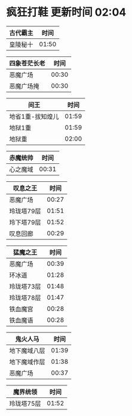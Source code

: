 # 疯狂打鞋 更新时间 02:04

| 古代霸主   | 时间    |
|--------|-------|
| 皇陵秘十 | 01:50 |

| 四象苍茫长老   | 时间    |
|--------|-------|
| 恶魔广场 | 00:30 |
| 恶魔广场掩 | 00:30 |

| 间王   | 时间    |
|--------|-------|
| 地省1重-拔知煌儿 | 01:59 |
| 地狱1重 | 01:59 |
| 地狱重 | 02:00 |

| 赤魔统帅   | 时间    |
|--------|-------|
| 心之魔域 | 00:31 |

| 叹息之王   | 时间    |
|--------|-------|
| 恶魔广场 | 00:27 |
| 玲珑塔79层 | 01:51 |
| 玲下塔79层 | 01:52 |
| 叹息回廊 | 00:29 |

| 猛魔之王   | 时间    |
|--------|-------|
| 恶魔广场 | 00:39 |
| 环冰道 | 01:28 |
| 玲珑塔73层 | 01:48 |
| 玲珑塔78层 | 01:47 |
| 铁血魔宫 | 00:28 |
| 铁血魔语 | 00:28 |

| 鬼火人马   | 时间    |
|--------|-------|
| 地下魔域八层 | 01:39 |
| 地下魔域作层 | 01:38 |
| 恶魔广场 | 00:37 |

| 魔界统领   | 时间    |
|--------|-------|
| 玲珑塔75层 | 01:52 |